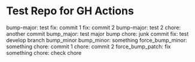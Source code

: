 # Test Repo for GH Actions

bump-major: test
fix: commit 1
fix: commit 2
bump-major: test 2
chore: another commit
bump_major: test major bump
chore: junk commit
fix: test develop branch
bump_minor
bump_minor: something
force_bump_minor: something
chore: commit 1
chore: commit 2
force_bump_patch: fix something
chore: check chore
